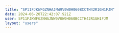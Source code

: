 ```yaml
---
title: "SP11FJKWFGZNHAJNW9V0W0H060BCCTH42R1GH1FJM"
date: 2024-06-20T22:42:07.921Z
user: SP11FJKWFGZNHAJNW9V0W0H060BCCTH42R1GH1FJM
layout: "users"
---
```

    